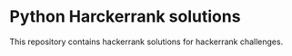 # Python Harckerrank solutions

This repository contains hackerrank solutions for hackerrank challenges.
